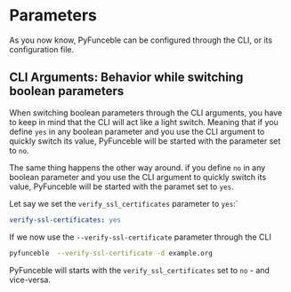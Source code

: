 # Parameters

As you now know, PyFunceble can be configured through the CLI, or its configuration
file.

## CLI Arguments: Behavior while switching boolean parameters

When switching boolean parameters through the CLI arguments, you have to keep in mind that the CLI will act like a light switch.
Meaning that if you define `yes` in any boolean parameter and you use the CLI argument to quickly switch its value, PyFunceble will be started with the parameter set to `no`.

The same thing happens the other way around. if you define `no` in any boolean parameter and you use the CLI argument to quickly switch its value, PyFunceble will be started with the paramet set to `yes`.

Let say we set the `verify_ssl_certificates` parameter to `yes`:`

```yaml title=".PyFunceble.overwrite.yaml"
verify-ssl-certificates: yes
```

If we now use the `--verify-ssl-certificate` parameter through the CLI

```Bash
pyfunceble  --verify-ssl-certificate -d example.org
```

PyFunceble will starts with the `verify_ssl_certificates` set to `no` - and vice-versa.
